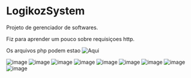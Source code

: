 # LogikozSystem

Projeto de gerenciador de softwares. <br>

Fiz para aprender um pouco sobre requisiçoes http.<br>

Os arquivos php podem estao ![Aqui]()

![image](https://user-images.githubusercontent.com/37851168/64129704-63c86c80-cd83-11e9-82c4-f4b31db62602.png)
![image](https://user-images.githubusercontent.com/37851168/64129714-7347b580-cd83-11e9-8d21-c474850ae5db.png)
![image](https://user-images.githubusercontent.com/37851168/64129837-41831e80-cd84-11e9-85c9-287d4dd850d9.png)
![image](https://user-images.githubusercontent.com/37851168/64129927-ca01bf00-cd84-11e9-83d3-9d9117c88284.png)
![image](https://user-images.githubusercontent.com/37851168/64129949-f4537c80-cd84-11e9-807c-b412dbd683af.png)
![image](https://user-images.githubusercontent.com/37851168/64129958-fc132100-cd84-11e9-881c-6a037e336d53.png)
![image](https://user-images.githubusercontent.com/37851168/64129976-08977980-cd85-11e9-929d-e308f72c16dc.png)
![image](https://user-images.githubusercontent.com/37851168/64130005-2b299280-cd85-11e9-90f0-f633853167d0.png)
![image](https://user-images.githubusercontent.com/37851168/64130012-32e93700-cd85-11e9-9af6-668c1b5e3cde.png)

